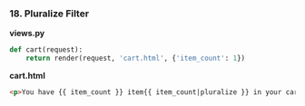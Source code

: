 ### 18. **Pluralize Filter**
**views.py**
```python
def cart(request):
    return render(request, 'cart.html', {'item_count': 1})
```

**cart.html**
```html
<p>You have {{ item_count }} item{{ item_count|pluralize }} in your cart.</p>
```